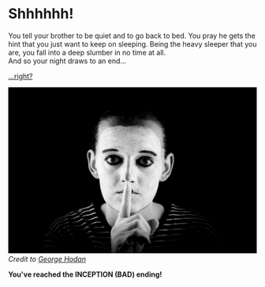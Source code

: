 # Shhhhhh!
You tell your brother to be quiet and to go back to bed. You pray he gets the hint that you just want to keep on sleeping. Being the heavy sleeper that you are, you fall into a deep slumber in no time at all.  
And so your night draws to an end...

[...right?](home.md)

![Shhhhhh!](images/shh.jpg)  
_Credit to [George Hodan](https://www.publicdomainpictures.net/en/view-image.php?image=171383&picture=&jazyk=RO)_

**You've reached the INCEPTION (BAD) ending!**